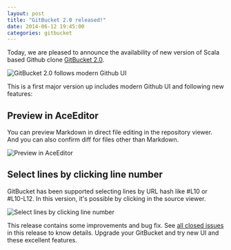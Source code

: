```yaml
---
layout: post
title: "GitBucket 2.0 released!"
date: 2014-06-12 19:45:00
categories: gitbucket
---
```

Today, we are pleased to announce the availability of  new version of Scala based Github clone [GitBucket 2.0](https://github.com/takezoe/gitbucket/releases/tag/2.0).

![GitBucket 2.0 follows modern Github UI]({{site.baseurl}}/images/gitbucket-2.0/newui.png)

This is a first major version up includes modern Github UI and following new features:

## Preview in AceEditor

You can preview Markdown in direct file editing in the repository viewer. And you can also confirm diff for files other than Markdown.

![Preview in AceEditor]({{site.baseurl}}/images/gitbucket-2.0/preview.png)

## Select lines by clicking line number

GitBucket has been supported selecting lines by URL hash like #L10 or #L10-L12. In this version, it's possible by clicking in the source viewer.

![Select lines by clicking line number]({{site.baseurl}}/images/gitbucket-2.0/select_lines.png)

This release contains some improvements and bug fix. See [all closed issues](https://github.com/takezoe/gitbucket/issues?milestone=17&page=1&state=closed) in this release to know details. Upgrade your GitBucket and try new UI and these excellent features.
